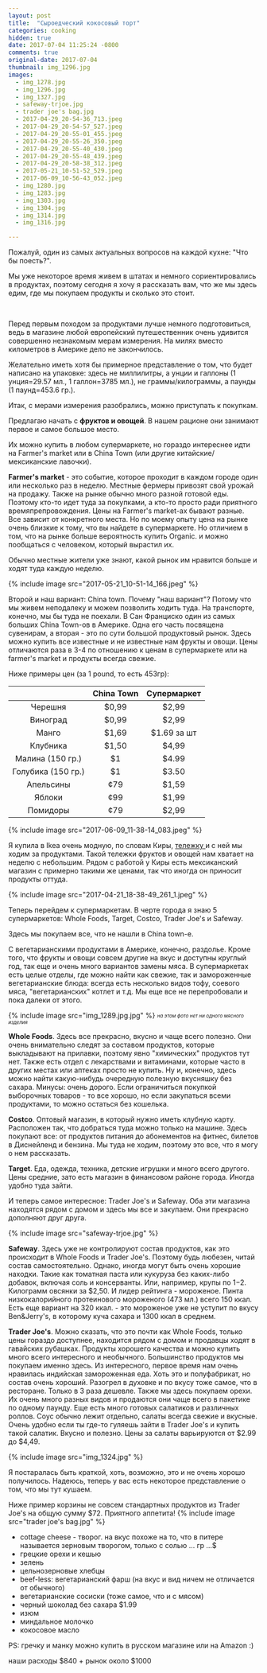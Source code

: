 ```yaml
---
layout: post
title:  "Сыроедческий кокосовый торт"
categories: cooking
hidden: true
date: 2017-07-04 11:25:24 -0800
comments: true
original-date: 2017-07-04
thumbnail: img_1296.jpg
images:
  - img_1278.jpg
  - img_1296.jpg
  - img_1327.jpg
  - safeway-trjoe.jpg
  - trader joe's bag.jpg
  - 2017-04-29_20-54-36_713.jpeg
  - 2017-04-29_20-54-57_527.jpeg
  - 2017-04-29_20-55-01_455.jpeg
  - 2017-04-29_20-55-26_350.jpeg
  - 2017-04-29_20-55-40_430.jpeg
  - 2017-04-29_20-55-48_439.jpeg
  - 2017-04-29_20-58-38_312.jpeg
  - 2017-05-21_10-51-52_529.jpeg
  - 2017-06-09_10-56-43_052.jpeg
  - img_1280.jpg
  - img_1283.jpg
  - img_1303.jpg
  - img_1304.jpg
  - img_1314.jpg
  - img_1316.jpg

---
```


Пожалуй, один из самых актуальных вопросов на каждой кухне: "Что бы поесть?".

Мы уже некоторое время живем в штатах и немного сориентировались в продуктах, поэтому сегодня я хочу я рассказать вам, что же мы здесь едим, где мы покупаем продукты и сколько это стоит.

<!--separate--> 
Перед первым походом за продуктами лучше немного подготовиться, ведь в магазине любой европейский путешественник очень удивится совершенно незнакомым мерам измерения. На милях вместо километров в Америке дело не закончилось. 

Желательно иметь хотя бы примерное представление о том, что будет написано на упаковке:
здесь не миллилитры, а унции и галлоны (1 унция=29.57 мл., 1 галлон=3785 мл.),
не граммы/килограммы, а паунды (1 паунд=453.6 гр.). 

Итак, с мерами измерения разобрались, можно приступать к покупкам. 

Предлагаю начать с **фруктов и овощей**. В нашем рационе они занимают первое и самое большое место. 

Их можно купить в любом супермаркете, но гораздо интереснее идти на Farmer's market или в China Town (или другие китайские/мексиканские лавочки).

**Farmer's market** - это событие, которое проходит в каждом городе один или несколько раз в неделю. Местные фермеры привозят свой урожай на продажу. Также на рынке обычно много разной готовой еды. Поэтому кто-то идет туда за покупками, а кто-то просто ради приятного времяпрепровождения. Цены на Farmer's market-ах бывают разные. Все зависит от конкретного места. Но по моему опыту цена на рынке очень близкие к тому, что вы найдете в супермаркете. Но отличием в том, что на рынке больше вероятность купить Organic. и можно пообщаться с человеком, который вырастил их. 

Обычно местные жители уже знают, какой рынок им нравится больше и ходят туда каждую неделю.

{% include image src="2017-05-21_10-51-14_166.jpeg" %}
 
Второй и наш вариант: China town. Почему "наш вариант"? Потому что мы живем неподалеку и можем позволить ходить туда. На транспорте, конечно, мы бы туда не поехали. В Сан Франциско один из самых больших China Town-ов в Америке. Одна его часть посвящена сувенирам, а вторая - это по сути большой продуктовый рынок. Здесь можно купить все известные и не известные нам фрукты и овощи. Цены отличаются раза в 3-4 по отношению к ценам в супермаркете или на farmer's market и продукты всегда свежие.

Ниже примеры цен (за 1 pound, то есть 453гр):

|                    | China Town | Супермаркет |
|:------------------:|:----------:|:-----------:|
|      Черешня       |   $0,99    |    $2,99    |
|      Виноград      |   $0,99    |    $2,99    |
|       Манго        |   $1,69    | $1.69 за шт |
|      Клубника      |   $1,50    |    $4,99    |
|  Малина (150 гр.)  |     $1     |    $4.99    |
| Голубика (150 гр.) |     $1     |    $3.50    |
|     Апельсины      |    ¢79     |    $1,59    |
|       Яблоки       |    ¢99     |    $1,99    |
|      Помидоры      |    ¢79     |    $2,99    |


{% include image src="2017-06-09_11-38-14_083.jpeg" %}

Я купила в Ikea очень модную, по словам Киры, <a href="http://www.ikea.com/us/en/catalog/products/40330503/" target="_blank">тележку </a> и с ней мы ходим за продуктами. Такой тележки фруктов и овощей нам хватает на неделю с небольшим. Рядом с работой у Киры есть мексиканский магазин с примерно такими же ценами, так что иногда он приносит продукты оттуда.


{% include image src="2017-04-21_18-38-49_261_1.jpeg" %}


Теперь перейдем к супермаркетам. В черте города я знаю 5 супермаркетов: Whole Foods, Target, Costco, Trader Joe's и Safeway.

Здесь мы покупаем все, что не нашли в China town-e. 

С вегетарианскими продуктами в Америке, конечно, раздолье. Кроме того, что фрукты и овощи совсем другие на вкус и доступны круглый год, так еще и очень много вариантов замены мяса. В супермаркетах есть целые отделы, где можно найти как свежие, так и замороженные вегетарианские блюда: всегда есть несколько видов тофу, соевого мяса, "вегетарианских" котлет и т.д. Мы еще все не перепробовали и пока далеки от этого.

{% include image src="img_1289.jpg.jpg" %}
<sub> <sup>*на этом фото нет ни одного мясного изделия*


**Whole Foods**. Здесь все прекрасно, вкусно и чаще всего полезно. Они очень внимательно следят за составом продуктов, которые выкладывают на прилавки, поэтому явно "химических" продуктов тут нет. Также есть отдел с лекарствами и витаминами, которые часто в других местах или аптеках просто не купить. Ну и, конечно, здесь можно найти какую-нибудь очередную полезную вкусняшку без сахара. 
Минусы: очень дорого. Если ограничиться покупкой выборочных товаров - то все хорошо, но если закупаться всеми продуктами, то можно остаться без кошелька.

**Costco**. Оптовый магазин, в который нужно иметь клубную карту. Расположен так, что добраться туда можно только на машине. Здесь покупают все: от продуктов питания до абонементов на фитнес, билетов в Диснейленд и бензина. Мы туда не ходим, поэтому это все, что я могу о нем рассказать.

**Target**. Еда, одежда, техника, детские игрушки и много всего другого. Цены средние, зато есть магазин в финансовом районе города. Иногда удобно туда зайти.

И теперь самое интересное: Trader Joe's и Safeway. Оба эти магазина находятся рядом с домом и здесь мы все и закупаем. Они прекрасно дополняют друг друга.

{% include image src="safeway-trjoe.jpg" %}

**Safeway**. Здесь уже не контролируют состав продуктов, как это происходит в Whole Foods и Trader Joe's. Поэтому будь любезен, читай состав самостоятельно. Однако, иногда могут быть очень хорошие находки. Такие как томатная паста или кукуруза без каких-либо добавок, включая соль и консерванты. Или, например, крупы по $1-$2. Килограмм овсянки за $2,50. 
И лидер рейтинга - мороженое. Пинта низкокалорийного протеинового мороженого (473 мл.) всего 150 ккал. Есть еще вариант на 320 ккал. - это мороженое уже не уступит по вкусу Ben&Jerry's, в которому куча сахара и 1300 ккал в среднем. 

**Trader Joe's**. Можно сказать, что это почти как Whole Foods, только цены гораздо доступнее, находится рядом с домом и продавцы ходят в гавайских рубашках. Продукты хорошего качества и можно купить много всего интересного и необычного. Большинство продуктов мы покупаем именно здесь. 
Из интересного, первое время нам очень нравилась индийская замороженная еда. Хоть это и полуфабрикат, но состав очень хороший. Разогрел в духовке и по вкусу тоже самое, что в ресторане. Только в 3 раза дешевле.
Также мы здесь покупаем орехи. Их очень много разных видов и продаются они чаще всего в пакетике по одному паунду.
Еще есть много готовых салатиков и различных роллов. Соус обычно лежит отдельно, салаты всегда свежие и вкусные. 
Очень удобно если ты где-то гуляешь зайти в Trader Joe's и купить такой салатик. Вкусно и полезно. Цены за салаты варьируются от $2.99 до $4,49.

{% include image src="img_1324.jpg" %}

Я постаралась быть краткой, хоть, возможно, это и не очень хорошо получилось. Надеюсь, теперь у вас есть некоторое представление о том, что мы тут кушаем. 

Ниже пример корзины не совсем стандартных продуктов из Trader Joe's на общую сумму $72. Приятного аппетита! 
{% include image src="trader joe's bag.jpg" %}

* cottage cheese - творог. на вкус похоже на то, что в питере называется зерновым творогом, только с солью ... гр ...$
* грецкие орехи и кешью
* зелень
* цельнозерновые хлебцы
* beef-less: вегетарианский фарш (на вкус и вид ничем не отличается от обычного)
* вегетарианские сосиски (тоже самое, что и с мясом)
* черный шоколад без сахара $1.99
* изюм 
* миндальное молочко
* кокосовое масло

PS: гречку и манку можно купить в русском магазине или на Amazon :)


наши расходы $840 + рынок около $1000
